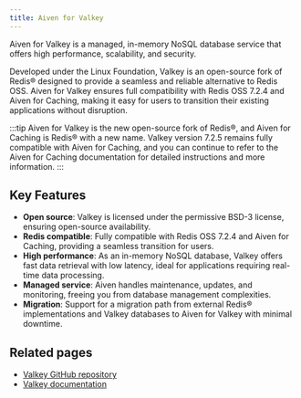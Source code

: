 ```yaml
---
title: Aiven for Valkey
---
```


Aiven for Valkey is a managed, in-memory NoSQL database service that offers high performance, scalability, and security.

Developed under the Linux Foundation, Valkey is an open-source fork of Redis® designed
to provide a seamless and reliable alternative to Redis OSS.  Aiven for Valkey
ensures full compatibility with Redis OSS 7.2.4 and Aiven for Caching, making it easy
for users to transition their existing applications without disruption.

:::tip
Aiven for Valkey is the new open-source fork of Redis®, and Aiven for Caching is Redis®
with a new name. Valkey version 7.2.5 remains fully compatible with Aiven for Caching,
and you can continue to refer to the Aiven for Caching documentation for
 detailed instructions and more information.
 :::

## Key Features

- **Open source**: Valkey is licensed under the permissive BSD-3 license,
  ensuring open-source availability.
- **Redis compatible**: Fully compatible with Redis OSS 7.2.4 and
  Aiven for Caching, providing a seamless transition for users.
- **High performance**: As an in-memory NoSQL database, Valkey offers fast data
  retrieval with low latency, ideal for applications requiring real-time data processing.
- **Managed service**: Aiven handles maintenance, updates, and monitoring,
  freeing you from database management complexities.
- **Migration**: Support for a migration path from external Redis® implementations and
  Valkey databases to Aiven for Valkey with minimal downtime.

## Related pages

- [Valkey GitHub repository](https://github.com/valkey-io/valkey)
- [Valkey documentation](https://valkey.io/docs/)

